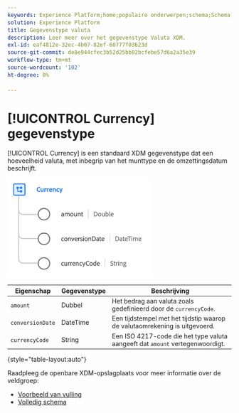 ```yaml
---
keywords: Experience Platform;home;populaire onderwerpen;schema;Schema;XDM;velden;schema's;Schema's;apparaat;datatype;data-type;data-type;currency;
solution: Experience Platform
title: Gegevenstype valuta
description: Leer meer over het gegevenstype Valuta XDM.
exl-id: eaf4812e-32ec-4b07-82ef-60777f03623d
source-git-commit: de8e944cfec3b52d25bb02bcfebe57d6a2a35e39
workflow-type: tm+mt
source-wordcount: '102'
ht-degree: 0%

---
```


# [!UICONTROL Currency] gegevenstype

[!UICONTROL Currency] is een standaard XDM gegevenstype dat een hoeveelheid valuta, met inbegrip van het munttype en de omzettingsdatum beschrijft.

![](../images/data-types/currency.png)

| Eigenschap | Gegevenstype | Beschrijving |
| --- | --- | --- |
| `amount` | Dubbel | Het bedrag aan valuta zoals gedefinieerd door de `currencyCode`. |
| `conversionDate` | DateTime | Een tijdstempel met het tijdstip waarop de valutaomrekening is uitgevoerd. |
| `currencyCode` | String | Een ISO 4217-code die het type valuta aangeeft dat `amount` vertegenwoordigt. |

{style="table-layout:auto"}

Raadpleeg de openbare XDM-opslagplaats voor meer informatie over de veldgroep:

* [Voorbeeld van vulling](https://github.com/adobe/xdm/blob/master/components/datatypes/currency.example.1.json)
* [Volledig schema](https://github.com/adobe/xdm/blob/master/components/datatypes/currency.schema.json)
